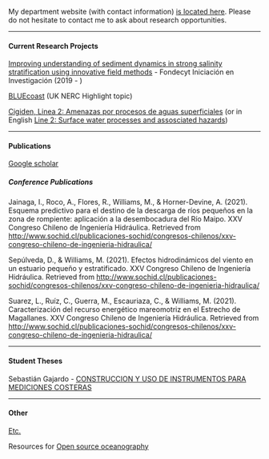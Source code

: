 My department website (with contact information) [is located here](http://obrasciviles.usm.cl/academicos/megan-williams/). Please do not hesitate to contact me to ask about research opportunities. 

***

#### Current Research Projects

[Improving understanding of sediment dynamics in strong salinity stratification using innovative field methods](pages/fondecyt_iniciacion.md) - Fondecyt Iniciación en Investigación (2019 - )

[BLUEcoast](https://projects.noc.ac.uk/bluecoast/) (UK NERC Highlight topic)

[Cigiden, Linea 2: Amenazas por procesos de aguas superficiales](https://www.cigiden.cl/amenazas-por-procesos-de-aguas-superficiales/) (or in English [Line 2: Surface water processes and assosciated hazards](https://www.cigiden.cl/en/research-line/l2-surface-water-processes-and-associated-hazards/))

***

#### Publications

[Google scholar](https://scholar.google.com/citations?hl=en&user=CoaAqroAAAAJ)

##### Conference Publications

Jainaga, I., Roco, A., Flores, R., Williams, M., & Horner-Devine, A. (2021). Esquema predictivo para el destino de la descarga de ríos pequeños en la zona de rompiente: aplicación a la desembocadura del Río Maipo. XXV Congreso Chileno de Ingeniería Hidráulica. Retrieved from http://www.sochid.cl/publicaciones-sochid/congresos-chilenos/xxv-congreso-chileno-de-ingenieria-hidraulica/ 

Sepúlveda, D., & Williams, M. (2021). Efectos hidrodinámicos del viento en un estuario pequeño y estratificado. XXV Congreso Chileno de Ingeniería Hidráulica. Retrieved from http://www.sochid.cl/publicaciones-sochid/congresos-chilenos/xxv-congreso-chileno-de-ingenieria-hidraulica/

Suarez, L., Ruíz, C., Guerra, M., Escauriaza, C., & Williams, M. (2021). Caracterización del recurso energético mareomotriz en el Estrecho de Magallanes. XXV Congreso Chileno de Ingeniería Hidráulica. Retrieved from http://www.sochid.cl/publicaciones-sochid/congresos-chilenos/xxv-congreso-chileno-de-ingenieria-hidraulica/



***

#### Student Theses

Sebastián Gajardo - [CONSTRUCCION Y USO DE INSTRUMENTOS PARA MEDICIONES COSTERAS](https://repositorio.usm.cl/handle/11673/53354)

***

#### Other

[Etc.](pages/etc.md)

Resources for [Open source oceanography](pages/open_source_oceanography.md)
